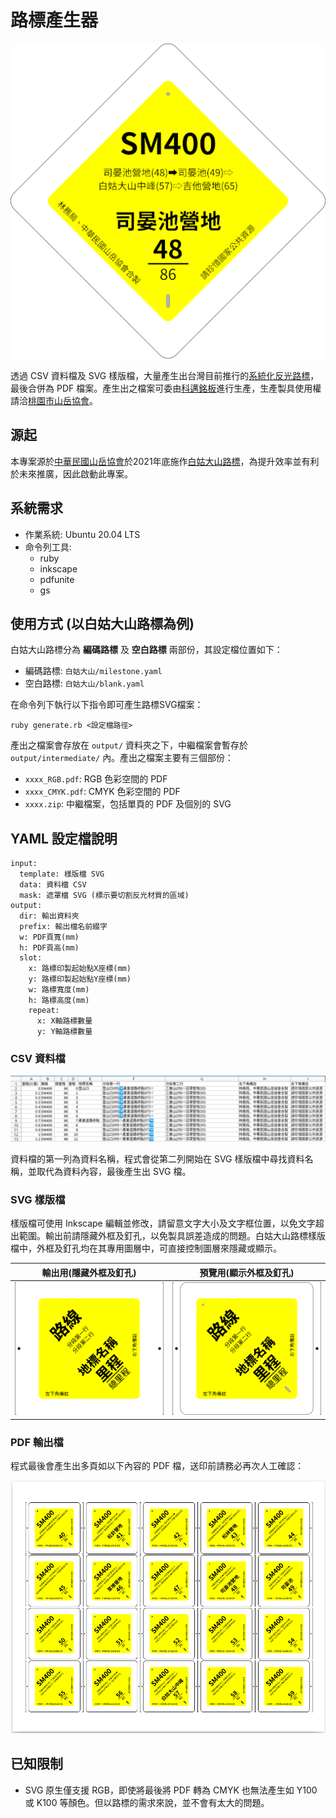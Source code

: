 # 路標產生器

![logo](images/logo.png)

透過 CSV 資料檔及 SVG 樣版檔，大量產生出台灣目前推行的[系統化反光路標](http://taiwanmt.nchu.edu.tw/download/C2-2%E5%BC%B5%E5%9C%8B%E9%9B%84.pdf)，最後合併為 PDF 檔案。產生出之檔案可委由[科邁銘板](https://www.comaxglobal.com/zh/)進行生產，生產製具使用權請洽[桃園市山岳協會](https://www.tytaaa.org.tw/)。

## 源起

本專案源於[中華民國山岳協會](http://www.mountaineering.org.tw/)於2021年底施作[白姑大山路標](https://dongshih.forest.gov.tw/all-news/0068637)，為提升效率並有利於未來推廣，因此啟動此專案。

## 系統需求

- 作業系統: Ubuntu 20.04 LTS
- 命令列工具:
  - ruby
  - inkscape
  - pdfunite
  - gs

## 使用方式 (以白姑大山路標為例)

白姑大山路標分為 **編碼路標** 及 **空白路標** 兩部份，其設定檔位置如下：

- 編碼路標: `白姑大山/milestone.yaml`
- 空白路標: `白姑大山/blank.yaml`

在命令列下執行以下指令即可產生路標SVG檔案：

```shell
ruby generate.rb <設定檔路徑>
```

產出之檔案會存放在 `output/` 資料夾之下，中繼檔案會暫存於 `output/intermediate/` 內。產出之檔案主要有三個部份：

- `xxxx_RGB.pdf`: RGB 色彩空間的 PDF
- `xxxx_CMYK.pdf`: CMYK 色彩空間的 PDF
- `xxxx.zip`: 中繼檔案，包括單頁的 PDF 及個別的 SVG

## YAML 設定檔說明

```
input:
  template: 樣版檔 SVG
  data: 資料檔 CSV
  mask: 遮罩檔 SVG (標示要切割反光材質的區域)
output:
  dir: 輸出資料夾
  prefix: 輸出檔名前綴字
  w: PDF頁寬(mm)
  h: PDF頁高(mm)
  slot:
    x: 路標印製起始點X座標(mm)
    y: 路標印製起始點Y座標(mm)
    w: 路標寬度(mm)
    h: 路標高度(mm)
    repeat:
      x: X軸路標數量
      y: Y軸路標數量
```

### CSV 資料檔

![CSV 資料檔](images/data-example.png)

資料檔的第一列為資料名稱，程式會從第二列開始在 SVG 樣版檔中尋找資料名稱，並取代為資料內容，最後產生出 SVG 檔。

### SVG 樣版檔

樣版檔可使用 Inkscape 編輯並修改，請留意文字大小及文字框位置，以免文字超出範圍。輸出前請隱藏外框及釘孔，以免製具誤差造成的問題。白姑大山路標樣版檔中，外框及釘孔均在其專用圖層中，可直接控制圖層來隱藏或顯示。

| 輸出用(隱藏外框及釘孔) | 預覽用(顯示外框及釘孔)  |
| ---  | --- |
| ![輸出用(隱藏外框及釘孔)](images/template-1.png) | ![預覽用(顯示外框及釘孔)](images/template-2.png) |

### PDF 輸出檔

程式最後會產生出多頁如以下內容的 PDF 檔，送印前請務必再次人工確認：

![PDF 輸出](images/page-output.png)

## 已知限制

- SVG 原生僅支援 RGB，即使將最後將 PDF 轉為 CMYK 也無法產生如 Y100 或 K100 等顏色。但以路標的需求來說，並不會有太大的問題。
